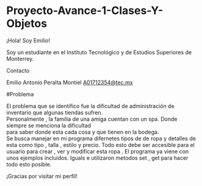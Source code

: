 # Proyecto-Avance-1-Clases-Y-Objetos


¡Hola! Soy Emilio!

Soy un estudiante en el Instituto Tecnológico y de Estudios Superiores de Monterrey.

Contacto

Emilio Antonio Peralta Montiel
A01712354@tec.mx

#Problema

El problema que se identifico fue la dificultad de administración de inventario que algunas tiendas sufren.  
  Personalmente , la familia de una amiga cuentan con un spa.  Donde siempre se menciona la dificultad   
para saber donde esta cada cosa y que tienen en la bodega.  
  Se busca manejar en mi programa difernetes tipos de de ropa y detalles de esta como tipo , talla , estilo y precio. 
  Todo esto debe ser accesible para el usuario para crear , ver y modificar esta ropa .  El programa ya viene con unos ejemplos incluidos.
  Iguals e utilizaron metodos set , get para hacer todo esto posible.

¡Gracias por visitar mi perfil!
